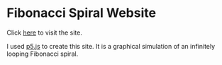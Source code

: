 # Fibonacci Spiral Website

Click [here](https://shanemcdo.github.io/fibonacci_spiral_website/) to visit the site.

I used [p5.js](https://p5js.org) to create this site. It is a graphical simulation of an infinitely looping Fibonacci spiral.

